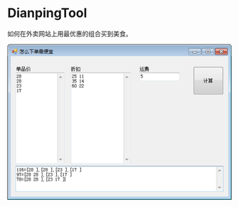 # DianpingTool
如何在外卖网站上用最优惠的组合买到美食。

<img src="https://github.com/playhere/DianpingTool/blob/master/cheapest.png?raw=true">
